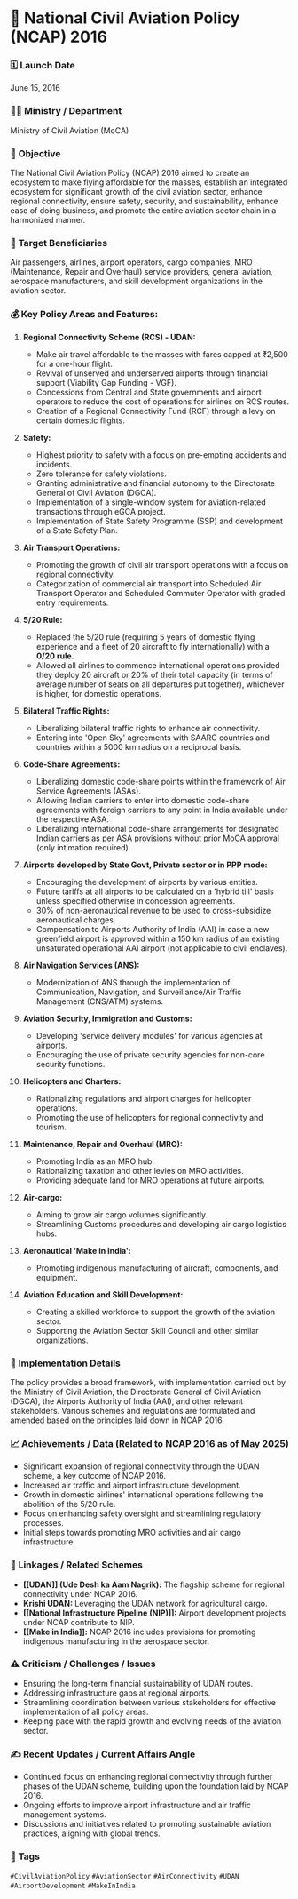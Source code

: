 
# 📌 National Civil Aviation Policy (NCAP) 2016

### 🗓️ **Launch Date**
June 15, 2016

### 🧑‍🏫 **Ministry / Department**
Ministry of Civil Aviation (MoCA)

### 🎯 **Objective**
The National Civil Aviation Policy (NCAP) 2016 aimed to create an ecosystem to make flying affordable for the masses, establish an integrated ecosystem for significant growth of the civil aviation sector, enhance regional connectivity, ensure safety, security, and sustainability, enhance ease of doing business, and promote the entire aviation sector chain in a harmonized manner.

### 👥 **Target Beneficiaries**
Air passengers, airlines, airport operators, cargo companies, MRO (Maintenance, Repair and Overhaul) service providers, general aviation, aerospace manufacturers, and skill development organizations in the aviation sector.

### 💰 **Key Policy Areas and Features:**

1.  **Regional Connectivity Scheme (RCS) - UDAN:**
    -   Make air travel affordable to the masses with fares capped at ₹2,500 for a one-hour flight.
    -   Revival of unserved and underserved airports through financial support (Viability Gap Funding - VGF).
    -   Concessions from Central and State governments and airport operators to reduce the cost of operations for airlines on RCS routes.
    -   Creation of a Regional Connectivity Fund (RCF) through a levy on certain domestic flights.

2.  **Safety:**
    -   Highest priority to safety with a focus on pre-empting accidents and incidents.
    -   Zero tolerance for safety violations.
    -   Granting administrative and financial autonomy to the Directorate General of Civil Aviation (DGCA).
    -   Implementation of a single-window system for aviation-related transactions through eGCA project.
    -   Implementation of State Safety Programme (SSP) and development of a State Safety Plan.

3.  **Air Transport Operations:**
    -   Promoting the growth of civil air transport operations with a focus on regional connectivity.
    -   Categorization of commercial air transport into Scheduled Air Transport Operator and Scheduled Commuter Operator with graded entry requirements.

4.  **5/20 Rule:**
    -   Replaced the 5/20 rule (requiring 5 years of domestic flying experience and a fleet of 20 aircraft to fly internationally) with a **0/20 rule**.
    -   Allowed all airlines to commence international operations provided they deploy 20 aircraft or 20% of their total capacity (in terms of average number of seats on all departures put together), whichever is higher, for domestic operations.

5.  **Bilateral Traffic Rights:**
    -   Liberalizing bilateral traffic rights to enhance air connectivity.
    -   Entering into 'Open Sky' agreements with SAARC countries and countries within a 5000 km radius on a reciprocal basis.

6.  **Code-Share Agreements:**
    -   Liberalizing domestic code-share points within the framework of Air Service Agreements (ASAs).
    -   Allowing Indian carriers to enter into domestic code-share agreements with foreign carriers to any point in India available under the respective ASA.
    -   Liberalizing international code-share arrangements for designated Indian carriers as per ASA provisions without prior MoCA approval (only intimation required).

7.  **Airports developed by State Govt, Private sector or in PPP mode:**
    -   Encouraging the development of airports by various entities.
    -   Future tariffs at all airports to be calculated on a 'hybrid till' basis unless specified otherwise in concession agreements.
    -   30% of non-aeronautical revenue to be used to cross-subsidize aeronautical charges.
    -   Compensation to Airports Authority of India (AAI) in case a new greenfield airport is approved within a 150 km radius of an existing unsaturated operational AAI airport (not applicable to civil enclaves).

8.  **Air Navigation Services (ANS):**
    -   Modernization of ANS through the implementation of Communication, Navigation, and Surveillance/Air Traffic Management (CNS/ATM) systems.

9.  **Aviation Security, Immigration and Customs:**
    -   Developing 'service delivery modules' for various agencies at airports.
    -   Encouraging the use of private security agencies for non-core security functions.

10. **Helicopters and Charters:**
    -   Rationalizing regulations and airport charges for helicopter operations.
    -   Promoting the use of helicopters for regional connectivity and tourism.

11. **Maintenance, Repair and Overhaul (MRO):**
    -   Promoting India as an MRO hub.
    -   Rationalizing taxation and other levies on MRO activities.
    -   Providing adequate land for MRO operations at future airports.

12. **Air-cargo:**
    -   Aiming to grow air cargo volumes significantly.
    -   Streamlining Customs procedures and developing air cargo logistics hubs.

13. **Aeronautical 'Make in India':**
    -   Promoting indigenous manufacturing of aircraft, components, and equipment.

14. **Aviation Education and Skill Development:**
    -   Creating a skilled workforce to support the growth of the aviation sector.
    -   Supporting the Aviation Sector Skill Council and other similar organizations.

### 📍 **Implementation Details**
The policy provides a broad framework, with implementation carried out by the Ministry of Civil Aviation, the Directorate General of Civil Aviation (DGCA), the Airports Authority of India (AAI), and other relevant stakeholders. Various schemes and regulations are formulated and amended based on the principles laid down in NCAP 2016.

### 📈 **Achievements / Data** (Related to NCAP 2016 as of May 2025)
- Significant expansion of regional connectivity through the UDAN scheme, a key outcome of NCAP 2016.
- Increased air traffic and airport infrastructure development.
- Growth in domestic airlines' international operations following the abolition of the 5/20 rule.
- Focus on enhancing safety oversight and streamlining regulatory processes.
- Initial steps towards promoting MRO activities and air cargo infrastructure.

### 🧩 **Linkages / Related Schemes**
- **[[UDAN]] (Ude Desh ka Aam Nagrik):** The flagship scheme for regional connectivity under NCAP 2016.
- **Krishi UDAN:** Leveraging the UDAN network for agricultural cargo.
- **[[National Infrastructure Pipeline (NIP)]]:** Airport development projects under NCAP contribute to NIP.
- **[[Make in India]]:** NCAP 2016 includes provisions for promoting indigenous manufacturing in the aerospace sector.

### ⚠️ **Criticism / Challenges / Issues**
- Ensuring the long-term financial sustainability of UDAN routes.
- Addressing infrastructure gaps at regional airports.
- Streamlining coordination between various stakeholders for effective implementation of all policy areas.
- Keeping pace with the rapid growth and evolving needs of the aviation sector.

### ✍️ **Recent Updates / Current Affairs Angle**
- Continued focus on enhancing regional connectivity through further phases of the UDAN scheme, building upon the foundation laid by NCAP 2016.
- Ongoing efforts to improve airport infrastructure and air traffic management systems.
- Discussions and initiatives related to promoting sustainable aviation practices, aligning with global trends.

### 🔗 **Tags**
`#CivilAviationPolicy` `#AviationSector` `#AirConnectivity` `#UDAN` `#AirportDevelopment` `#MakeInIndia`